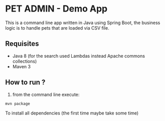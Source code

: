 # PET ADMIN - Demo App

This is a command line app written in Java using Spring Boot, the business logic is to handle pets that are loaded via CSV file.

## Requisites
* Java 8 (for the search used Lambdas instead Apache commons collections)
* Maven 3

## How to run ?

1) from the command line execute:

```
mvn package
```

To install all dependencies (the first time maybe take some time)
